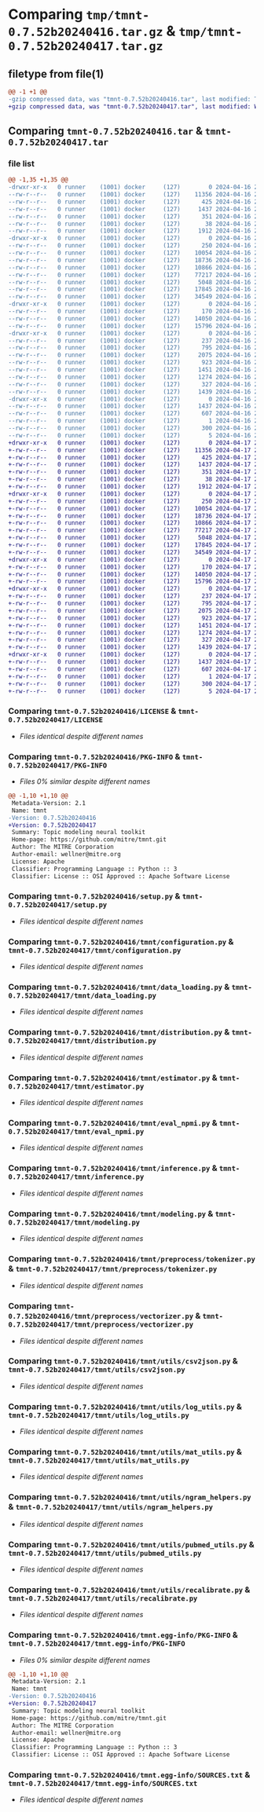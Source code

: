 # Comparing `tmp/tmnt-0.7.52b20240416.tar.gz` & `tmp/tmnt-0.7.52b20240417.tar.gz`

## filetype from file(1)

```diff
@@ -1 +1 @@
-gzip compressed data, was "tmnt-0.7.52b20240416.tar", last modified: Tue Apr 16 23:05:33 2024, max compression
+gzip compressed data, was "tmnt-0.7.52b20240417.tar", last modified: Wed Apr 17 23:05:10 2024, max compression
```

## Comparing `tmnt-0.7.52b20240416.tar` & `tmnt-0.7.52b20240417.tar`

### file list

```diff
@@ -1,35 +1,35 @@
-drwxr-xr-x   0 runner    (1001) docker     (127)        0 2024-04-16 23:05:33.389180 tmnt-0.7.52b20240416/
--rw-r--r--   0 runner    (1001) docker     (127)    11356 2024-04-16 23:05:20.000000 tmnt-0.7.52b20240416/LICENSE
--rw-r--r--   0 runner    (1001) docker     (127)      425 2024-04-16 23:05:20.000000 tmnt-0.7.52b20240416/NOTICE
--rw-r--r--   0 runner    (1001) docker     (127)     1437 2024-04-16 23:05:33.389180 tmnt-0.7.52b20240416/PKG-INFO
--rw-r--r--   0 runner    (1001) docker     (127)      351 2024-04-16 23:05:20.000000 tmnt-0.7.52b20240416/README.md
--rw-r--r--   0 runner    (1001) docker     (127)       38 2024-04-16 23:05:33.389180 tmnt-0.7.52b20240416/setup.cfg
--rw-r--r--   0 runner    (1001) docker     (127)     1912 2024-04-16 23:05:20.000000 tmnt-0.7.52b20240416/setup.py
-drwxr-xr-x   0 runner    (1001) docker     (127)        0 2024-04-16 23:05:33.385180 tmnt-0.7.52b20240416/tmnt/
--rw-r--r--   0 runner    (1001) docker     (127)      250 2024-04-16 23:05:20.000000 tmnt-0.7.52b20240416/tmnt/__init__.py
--rw-r--r--   0 runner    (1001) docker     (127)    10054 2024-04-16 23:05:20.000000 tmnt-0.7.52b20240416/tmnt/configuration.py
--rw-r--r--   0 runner    (1001) docker     (127)    18736 2024-04-16 23:05:20.000000 tmnt-0.7.52b20240416/tmnt/data_loading.py
--rw-r--r--   0 runner    (1001) docker     (127)    10866 2024-04-16 23:05:20.000000 tmnt-0.7.52b20240416/tmnt/distribution.py
--rw-r--r--   0 runner    (1001) docker     (127)    77217 2024-04-16 23:05:20.000000 tmnt-0.7.52b20240416/tmnt/estimator.py
--rw-r--r--   0 runner    (1001) docker     (127)     5048 2024-04-16 23:05:20.000000 tmnt-0.7.52b20240416/tmnt/eval_npmi.py
--rw-r--r--   0 runner    (1001) docker     (127)    17845 2024-04-16 23:05:20.000000 tmnt-0.7.52b20240416/tmnt/inference.py
--rw-r--r--   0 runner    (1001) docker     (127)    34549 2024-04-16 23:05:20.000000 tmnt-0.7.52b20240416/tmnt/modeling.py
-drwxr-xr-x   0 runner    (1001) docker     (127)        0 2024-04-16 23:05:33.385180 tmnt-0.7.52b20240416/tmnt/preprocess/
--rw-r--r--   0 runner    (1001) docker     (127)      170 2024-04-16 23:05:20.000000 tmnt-0.7.52b20240416/tmnt/preprocess/__init__.py
--rw-r--r--   0 runner    (1001) docker     (127)    14050 2024-04-16 23:05:20.000000 tmnt-0.7.52b20240416/tmnt/preprocess/tokenizer.py
--rw-r--r--   0 runner    (1001) docker     (127)    15796 2024-04-16 23:05:20.000000 tmnt-0.7.52b20240416/tmnt/preprocess/vectorizer.py
-drwxr-xr-x   0 runner    (1001) docker     (127)        0 2024-04-16 23:05:33.389180 tmnt-0.7.52b20240416/tmnt/utils/
--rw-r--r--   0 runner    (1001) docker     (127)      237 2024-04-16 23:05:20.000000 tmnt-0.7.52b20240416/tmnt/utils/__init__.py
--rw-r--r--   0 runner    (1001) docker     (127)      795 2024-04-16 23:05:20.000000 tmnt-0.7.52b20240416/tmnt/utils/csv2json.py
--rw-r--r--   0 runner    (1001) docker     (127)     2075 2024-04-16 23:05:20.000000 tmnt-0.7.52b20240416/tmnt/utils/log_utils.py
--rw-r--r--   0 runner    (1001) docker     (127)      923 2024-04-16 23:05:20.000000 tmnt-0.7.52b20240416/tmnt/utils/mat_utils.py
--rw-r--r--   0 runner    (1001) docker     (127)     1451 2024-04-16 23:05:20.000000 tmnt-0.7.52b20240416/tmnt/utils/ngram_helpers.py
--rw-r--r--   0 runner    (1001) docker     (127)     1274 2024-04-16 23:05:20.000000 tmnt-0.7.52b20240416/tmnt/utils/pubmed_utils.py
--rw-r--r--   0 runner    (1001) docker     (127)      327 2024-04-16 23:05:20.000000 tmnt-0.7.52b20240416/tmnt/utils/random.py
--rw-r--r--   0 runner    (1001) docker     (127)     1439 2024-04-16 23:05:20.000000 tmnt-0.7.52b20240416/tmnt/utils/recalibrate.py
-drwxr-xr-x   0 runner    (1001) docker     (127)        0 2024-04-16 23:05:33.389180 tmnt-0.7.52b20240416/tmnt.egg-info/
--rw-r--r--   0 runner    (1001) docker     (127)     1437 2024-04-16 23:05:33.000000 tmnt-0.7.52b20240416/tmnt.egg-info/PKG-INFO
--rw-r--r--   0 runner    (1001) docker     (127)      607 2024-04-16 23:05:33.000000 tmnt-0.7.52b20240416/tmnt.egg-info/SOURCES.txt
--rw-r--r--   0 runner    (1001) docker     (127)        1 2024-04-16 23:05:33.000000 tmnt-0.7.52b20240416/tmnt.egg-info/dependency_links.txt
--rw-r--r--   0 runner    (1001) docker     (127)      300 2024-04-16 23:05:33.000000 tmnt-0.7.52b20240416/tmnt.egg-info/requires.txt
--rw-r--r--   0 runner    (1001) docker     (127)        5 2024-04-16 23:05:33.000000 tmnt-0.7.52b20240416/tmnt.egg-info/top_level.txt
+drwxr-xr-x   0 runner    (1001) docker     (127)        0 2024-04-17 23:05:10.393009 tmnt-0.7.52b20240417/
+-rw-r--r--   0 runner    (1001) docker     (127)    11356 2024-04-17 23:05:00.000000 tmnt-0.7.52b20240417/LICENSE
+-rw-r--r--   0 runner    (1001) docker     (127)      425 2024-04-17 23:05:00.000000 tmnt-0.7.52b20240417/NOTICE
+-rw-r--r--   0 runner    (1001) docker     (127)     1437 2024-04-17 23:05:10.393009 tmnt-0.7.52b20240417/PKG-INFO
+-rw-r--r--   0 runner    (1001) docker     (127)      351 2024-04-17 23:05:00.000000 tmnt-0.7.52b20240417/README.md
+-rw-r--r--   0 runner    (1001) docker     (127)       38 2024-04-17 23:05:10.393009 tmnt-0.7.52b20240417/setup.cfg
+-rw-r--r--   0 runner    (1001) docker     (127)     1912 2024-04-17 23:05:00.000000 tmnt-0.7.52b20240417/setup.py
+drwxr-xr-x   0 runner    (1001) docker     (127)        0 2024-04-17 23:05:10.389009 tmnt-0.7.52b20240417/tmnt/
+-rw-r--r--   0 runner    (1001) docker     (127)      250 2024-04-17 23:05:00.000000 tmnt-0.7.52b20240417/tmnt/__init__.py
+-rw-r--r--   0 runner    (1001) docker     (127)    10054 2024-04-17 23:05:00.000000 tmnt-0.7.52b20240417/tmnt/configuration.py
+-rw-r--r--   0 runner    (1001) docker     (127)    18736 2024-04-17 23:05:00.000000 tmnt-0.7.52b20240417/tmnt/data_loading.py
+-rw-r--r--   0 runner    (1001) docker     (127)    10866 2024-04-17 23:05:00.000000 tmnt-0.7.52b20240417/tmnt/distribution.py
+-rw-r--r--   0 runner    (1001) docker     (127)    77217 2024-04-17 23:05:00.000000 tmnt-0.7.52b20240417/tmnt/estimator.py
+-rw-r--r--   0 runner    (1001) docker     (127)     5048 2024-04-17 23:05:00.000000 tmnt-0.7.52b20240417/tmnt/eval_npmi.py
+-rw-r--r--   0 runner    (1001) docker     (127)    17845 2024-04-17 23:05:00.000000 tmnt-0.7.52b20240417/tmnt/inference.py
+-rw-r--r--   0 runner    (1001) docker     (127)    34549 2024-04-17 23:05:00.000000 tmnt-0.7.52b20240417/tmnt/modeling.py
+drwxr-xr-x   0 runner    (1001) docker     (127)        0 2024-04-17 23:05:10.393009 tmnt-0.7.52b20240417/tmnt/preprocess/
+-rw-r--r--   0 runner    (1001) docker     (127)      170 2024-04-17 23:05:00.000000 tmnt-0.7.52b20240417/tmnt/preprocess/__init__.py
+-rw-r--r--   0 runner    (1001) docker     (127)    14050 2024-04-17 23:05:00.000000 tmnt-0.7.52b20240417/tmnt/preprocess/tokenizer.py
+-rw-r--r--   0 runner    (1001) docker     (127)    15796 2024-04-17 23:05:00.000000 tmnt-0.7.52b20240417/tmnt/preprocess/vectorizer.py
+drwxr-xr-x   0 runner    (1001) docker     (127)        0 2024-04-17 23:05:10.393009 tmnt-0.7.52b20240417/tmnt/utils/
+-rw-r--r--   0 runner    (1001) docker     (127)      237 2024-04-17 23:05:00.000000 tmnt-0.7.52b20240417/tmnt/utils/__init__.py
+-rw-r--r--   0 runner    (1001) docker     (127)      795 2024-04-17 23:05:00.000000 tmnt-0.7.52b20240417/tmnt/utils/csv2json.py
+-rw-r--r--   0 runner    (1001) docker     (127)     2075 2024-04-17 23:05:00.000000 tmnt-0.7.52b20240417/tmnt/utils/log_utils.py
+-rw-r--r--   0 runner    (1001) docker     (127)      923 2024-04-17 23:05:00.000000 tmnt-0.7.52b20240417/tmnt/utils/mat_utils.py
+-rw-r--r--   0 runner    (1001) docker     (127)     1451 2024-04-17 23:05:00.000000 tmnt-0.7.52b20240417/tmnt/utils/ngram_helpers.py
+-rw-r--r--   0 runner    (1001) docker     (127)     1274 2024-04-17 23:05:00.000000 tmnt-0.7.52b20240417/tmnt/utils/pubmed_utils.py
+-rw-r--r--   0 runner    (1001) docker     (127)      327 2024-04-17 23:05:00.000000 tmnt-0.7.52b20240417/tmnt/utils/random.py
+-rw-r--r--   0 runner    (1001) docker     (127)     1439 2024-04-17 23:05:00.000000 tmnt-0.7.52b20240417/tmnt/utils/recalibrate.py
+drwxr-xr-x   0 runner    (1001) docker     (127)        0 2024-04-17 23:05:10.393009 tmnt-0.7.52b20240417/tmnt.egg-info/
+-rw-r--r--   0 runner    (1001) docker     (127)     1437 2024-04-17 23:05:10.000000 tmnt-0.7.52b20240417/tmnt.egg-info/PKG-INFO
+-rw-r--r--   0 runner    (1001) docker     (127)      607 2024-04-17 23:05:10.000000 tmnt-0.7.52b20240417/tmnt.egg-info/SOURCES.txt
+-rw-r--r--   0 runner    (1001) docker     (127)        1 2024-04-17 23:05:10.000000 tmnt-0.7.52b20240417/tmnt.egg-info/dependency_links.txt
+-rw-r--r--   0 runner    (1001) docker     (127)      300 2024-04-17 23:05:10.000000 tmnt-0.7.52b20240417/tmnt.egg-info/requires.txt
+-rw-r--r--   0 runner    (1001) docker     (127)        5 2024-04-17 23:05:10.000000 tmnt-0.7.52b20240417/tmnt.egg-info/top_level.txt
```

### Comparing `tmnt-0.7.52b20240416/LICENSE` & `tmnt-0.7.52b20240417/LICENSE`

 * *Files identical despite different names*

### Comparing `tmnt-0.7.52b20240416/PKG-INFO` & `tmnt-0.7.52b20240417/PKG-INFO`

 * *Files 0% similar despite different names*

```diff
@@ -1,10 +1,10 @@
 Metadata-Version: 2.1
 Name: tmnt
-Version: 0.7.52b20240416
+Version: 0.7.52b20240417
 Summary: Topic modeling neural toolkit
 Home-page: https://github.com/mitre/tmnt.git
 Author: The MITRE Corporation
 Author-email: wellner@mitre.org
 License: Apache
 Classifier: Programming Language :: Python :: 3
 Classifier: License :: OSI Approved :: Apache Software License
```

### Comparing `tmnt-0.7.52b20240416/setup.py` & `tmnt-0.7.52b20240417/setup.py`

 * *Files identical despite different names*

### Comparing `tmnt-0.7.52b20240416/tmnt/configuration.py` & `tmnt-0.7.52b20240417/tmnt/configuration.py`

 * *Files identical despite different names*

### Comparing `tmnt-0.7.52b20240416/tmnt/data_loading.py` & `tmnt-0.7.52b20240417/tmnt/data_loading.py`

 * *Files identical despite different names*

### Comparing `tmnt-0.7.52b20240416/tmnt/distribution.py` & `tmnt-0.7.52b20240417/tmnt/distribution.py`

 * *Files identical despite different names*

### Comparing `tmnt-0.7.52b20240416/tmnt/estimator.py` & `tmnt-0.7.52b20240417/tmnt/estimator.py`

 * *Files identical despite different names*

### Comparing `tmnt-0.7.52b20240416/tmnt/eval_npmi.py` & `tmnt-0.7.52b20240417/tmnt/eval_npmi.py`

 * *Files identical despite different names*

### Comparing `tmnt-0.7.52b20240416/tmnt/inference.py` & `tmnt-0.7.52b20240417/tmnt/inference.py`

 * *Files identical despite different names*

### Comparing `tmnt-0.7.52b20240416/tmnt/modeling.py` & `tmnt-0.7.52b20240417/tmnt/modeling.py`

 * *Files identical despite different names*

### Comparing `tmnt-0.7.52b20240416/tmnt/preprocess/tokenizer.py` & `tmnt-0.7.52b20240417/tmnt/preprocess/tokenizer.py`

 * *Files identical despite different names*

### Comparing `tmnt-0.7.52b20240416/tmnt/preprocess/vectorizer.py` & `tmnt-0.7.52b20240417/tmnt/preprocess/vectorizer.py`

 * *Files identical despite different names*

### Comparing `tmnt-0.7.52b20240416/tmnt/utils/csv2json.py` & `tmnt-0.7.52b20240417/tmnt/utils/csv2json.py`

 * *Files identical despite different names*

### Comparing `tmnt-0.7.52b20240416/tmnt/utils/log_utils.py` & `tmnt-0.7.52b20240417/tmnt/utils/log_utils.py`

 * *Files identical despite different names*

### Comparing `tmnt-0.7.52b20240416/tmnt/utils/mat_utils.py` & `tmnt-0.7.52b20240417/tmnt/utils/mat_utils.py`

 * *Files identical despite different names*

### Comparing `tmnt-0.7.52b20240416/tmnt/utils/ngram_helpers.py` & `tmnt-0.7.52b20240417/tmnt/utils/ngram_helpers.py`

 * *Files identical despite different names*

### Comparing `tmnt-0.7.52b20240416/tmnt/utils/pubmed_utils.py` & `tmnt-0.7.52b20240417/tmnt/utils/pubmed_utils.py`

 * *Files identical despite different names*

### Comparing `tmnt-0.7.52b20240416/tmnt/utils/recalibrate.py` & `tmnt-0.7.52b20240417/tmnt/utils/recalibrate.py`

 * *Files identical despite different names*

### Comparing `tmnt-0.7.52b20240416/tmnt.egg-info/PKG-INFO` & `tmnt-0.7.52b20240417/tmnt.egg-info/PKG-INFO`

 * *Files 0% similar despite different names*

```diff
@@ -1,10 +1,10 @@
 Metadata-Version: 2.1
 Name: tmnt
-Version: 0.7.52b20240416
+Version: 0.7.52b20240417
 Summary: Topic modeling neural toolkit
 Home-page: https://github.com/mitre/tmnt.git
 Author: The MITRE Corporation
 Author-email: wellner@mitre.org
 License: Apache
 Classifier: Programming Language :: Python :: 3
 Classifier: License :: OSI Approved :: Apache Software License
```

### Comparing `tmnt-0.7.52b20240416/tmnt.egg-info/SOURCES.txt` & `tmnt-0.7.52b20240417/tmnt.egg-info/SOURCES.txt`

 * *Files identical despite different names*

